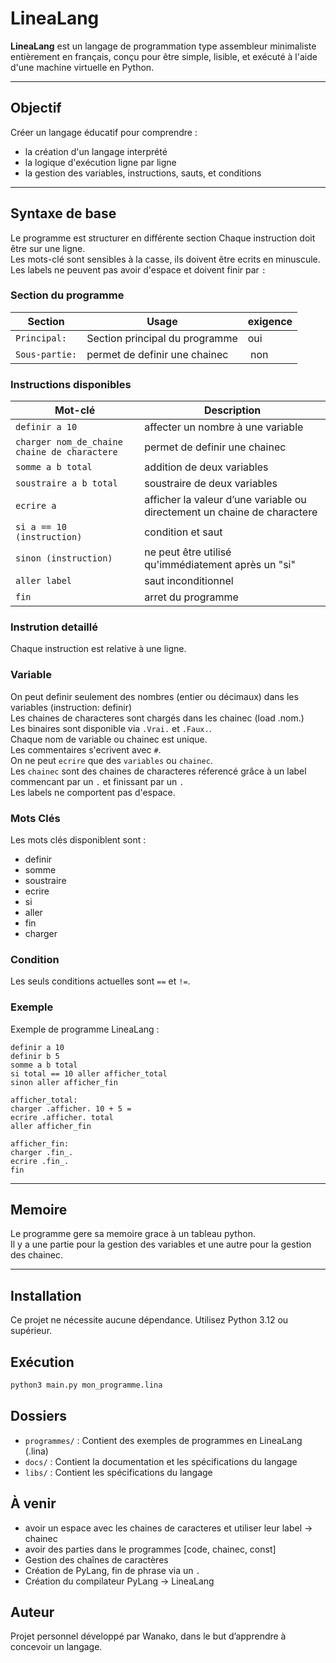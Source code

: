 # LineaLang

**LineaLang** est un langage de programmation type assembleur minimaliste entièrement en français, conçu pour être simple, lisible, et exécuté à l'aide d'une machine virtuelle en Python.

---

## Objectif

Créer un langage éducatif pour comprendre :
- la création d'un langage interprété
- la logique d'exécution ligne par ligne
- la gestion des variables, instructions, sauts, et conditions

---

## Syntaxe de base
Le programme est structurer en différente section
Chaque instruction doit être sur une ligne.  
Les mots-clé sont sensibles à la casse, ils doivent être ecrits en minuscule.  
Les labels ne peuvent pas avoir d'espace et doivent finir par `:`  

### Section du programme

| Section         | Usage                     |   exigence    |
|----------------|----------------------------------| ------- |
| `Principal:`        | Section principal du programme | oui |
| `Sous-partie:`  | permet de definir une chainec | non |

### Instructions disponibles

| Mot-clé         | Description                     |
|----------------|----------------------------------|
| `definir a 10`        | affecter un nombre à une variable |
| `charger nom_de_chaine chaine de charactere`  | permet de definir une chainec | 
| `somme a b total`  | addition de deux variables        |
| `soustraire a b total`  | soustraire de deux variables       |
| `ecrire a`     | afficher la valeur d’une variable ou directement un chaine de charactere |
| `si a == 10 (instruction)` | condition et saut                |
| `sinon (instruction)`        | ne peut être utilisé qu'immédiatement après un "si"         |
| `aller label`        | saut inconditionnel              |
| `fin`        | arret du programme              |

### Instrution detaillé

Chaque instruction est relative à une ligne.  



### Variable
On peut definir seulement des nombres (entier ou décimaux) dans les variables (instruction: definir)  
Les chaines de characteres sont chargés dans les chainec (load .nom.)  
Les binaires sont disponible via `.Vrai.` et `.Faux.`.  
Chaque nom de variable ou chainec est unique.  
Les commentaires s'ecrivent avec `#`.  
On ne peut `ecrire` que des `variables` ou `chainec`.  
Les `chainec` sont des chaines de characteres réferencé grâce à un label commencant par un `.` et finissant par un `.`  
Les labels ne comportent pas d'espace.  

### Mots Clés
Les mots clés disponiblent sont : 
- definir
- somme
- soustraire
- ecrire
- si
- aller
- fin
- charger

### Condition
Les seuls conditions actuelles sont `==` et `!=`.

### Exemple
Exemple de programme LineaLang :
```
definir a 10
definir b 5
somme a b total
si total == 10 aller afficher_total
sinon aller afficher_fin

afficher_total:
charger .afficher. 10 + 5 = 
ecrire .afficher. total
aller afficher_fin

afficher_fin:
charger .fin_.
ecrire .fin_.
fin
```

---
## Memoire
Le programme gere sa memoire grace à un tableau python.  
Il y a une partie pour la gestion des variables et une autre pour la gestion des chainec.  

---

## Installation
Ce projet ne nécessite aucune dépendance. Utilisez Python 3.12 ou supérieur.

## Exécution

```bash
python3 main.py mon_programme.lina
```

## Dossiers

- `programmes/` : Contient des exemples de programmes en LineaLang (.lina)
- `docs/` : Contient la documentation et les spécifications du langage
- `libs/` : Contient les spécifications du langage


## À venir

- avoir un espace avec les chaines de caracteres et utiliser leur label -> chainec
- avoir des parties dans le programmes [code, chainec, const]
- Gestion des chaînes de caractères
- Création de PyLang, fin de phrase via un `.`
- Création du compilateur PyLang -> LineaLang

## Auteur
Projet personnel développé par Wanako, dans le but d’apprendre à concevoir un langage.